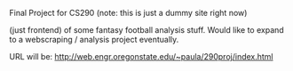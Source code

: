 Final Project for CS290
(note: this is just a dummy site right now)


(just frontend) of some fantasy football analysis stuff. 
Would like to expand to a webscraping / analysis project eventually.

URL will be: http://web.engr.oregonstate.edu/~paula/290proj/index.html
